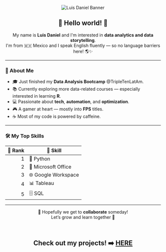 <p align="center">
  <picture>
    <source media="(prefers-color-scheme: dark)" srcset="https://github.com/Gubato/Gubato/blob/main/Daniel%20Gutierrez%20-%20Git.png">
    <source media="(prefers-color-scheme: light)" srcset="https://github.com/Gubato/Gubato/blob/main/Daniel%20Gutierrez%20-%20Git.png">
    <img alt="Luis Daniel Banner" src="https://github.com/user-attachments/assets/6e1df3c2-e033-4ad2-88e2-5b1174e1baf1">
    
  </picture>
</p>

<h2 align="center">👋 Hello world! 👋</h2>

<p align="center">
  My name is <strong>Luis Daniel</strong> and I'm interested in <strong> data analytics and data storytelling</strong>.<br>
  I'm from 🇲🇽 Mexico and I speak English fluently — so no language barriers here! 🌎✨
</p>

---

### 🚀 About Me

- 🎓 Just finished my **Data Analysis Bootcamp** @TripleTenLatAm.
- 📚 Currently exploring more data-related courses — especially interested in learning **R**.
- 💻 Passionate about **tech**, **automation**, and **optimization**.
- 🎮 A gamer at heart — mostly into **FPS** titles.
- ☕ Most of my code is powered by caffeine.

---

### 🛠️ My Top Skills

| 🥇 Rank | 🧠 Skill |
|--------:|---------|
| 1 | 🐍 Python |
| 2 | 🧾 Microsoft Office |
| 3 | 🌐 Google Workspace |
| 4 | 📊 Tableau |
| 5 | 🗄️ SQL |

---

<p align="center">
  🙌 Hopefully we get to <strong>collaborate</strong> someday!<br>
  Let’s grow and learn together 🚀
</p>
<br>
<h2 align="center">
  Check out my projects! ➡️ <a href="https://github.com/Gubato/Data-Analysis/tree/main" target="_blank">HERE</a>
</h2>
